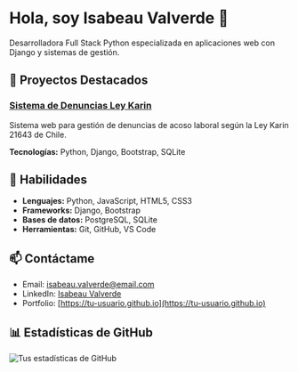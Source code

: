 # Hola, soy Isabeau Valverde 👋

Desarrolladora Full Stack Python especializada en aplicaciones web con Django y sistemas de gestión.

## 🚀 Proyectos Destacados

### [Sistema de Denuncias Ley Karin](https://github.com/tu-usuario/sistema-ley-karin)
Sistema web para gestión de denuncias de acoso laboral según la Ley Karin 21643 de Chile.

**Tecnologías:** Python, Django, Bootstrap, SQLite

## 💼 Habilidades

- **Lenguajes:** Python, JavaScript, HTML5, CSS3
- **Frameworks:** Django, Bootstrap
- **Bases de datos:** PostgreSQL, SQLite
- **Herramientas:** Git, GitHub, VS Code

## 📫 Contáctame

- Email: isabeau.valverde@email.com
- LinkedIn: [Isabeau Valverde](https://linkedin.com/in/tu-perfil)
- Portfolio: [https://tu-usuario.github.io](https://tu-usuario.github.io)

## 📊 Estadísticas de GitHub

![Tus estadísticas de GitHub](https://github-readme-stats.vercel.app/api?username=tu-usuario&show_icons=true&theme=radical)
